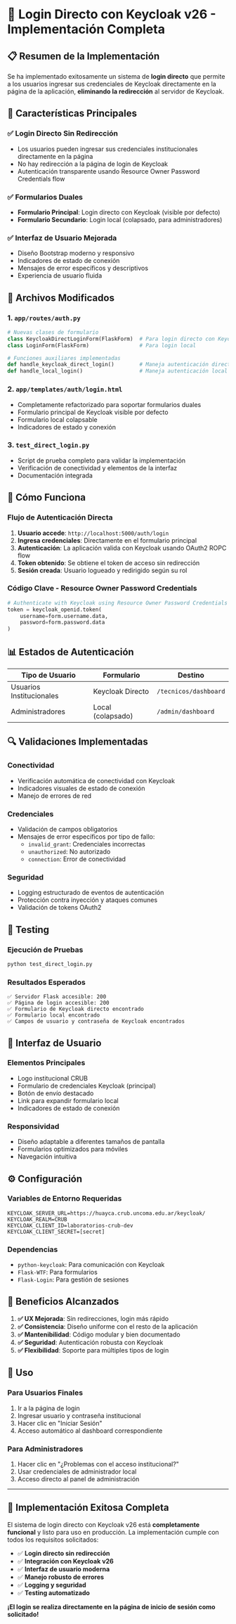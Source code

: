 # 🔐 Login Directo con Keycloak v26 - Implementación Completa

## 📋 Resumen de la Implementación

Se ha implementado exitosamente un sistema de **login directo** que permite a los usuarios ingresar sus credenciales de Keycloak directamente en la página de la aplicación, **eliminando la redirección** al servidor de Keycloak.

## 🎯 Características Principales

### ✅ **Login Directo Sin Redirección**
- Los usuarios pueden ingresar sus credenciales institucionales directamente en la página
- No hay redirección a la página de login de Keycloak
- Autenticación transparente usando Resource Owner Password Credentials flow

### ✅ **Formularios Duales**
- **Formulario Principal**: Login directo con Keycloak (visible por defecto)
- **Formulario Secundario**: Login local (colapsado, para administradores)

### ✅ **Interfaz de Usuario Mejorada**
- Diseño Bootstrap moderno y responsivo
- Indicadores de estado de conexión
- Mensajes de error específicos y descriptivos
- Experiencia de usuario fluida

## 🔧 Archivos Modificados

### 1. **`app/routes/auth.py`**
```python
# Nuevas clases de formulario
class KeycloakDirectLoginForm(FlaskForm)  # Para login directo con Keycloak
class LoginForm(FlaskForm)                # Para login local

# Funciones auxiliares implementadas
def handle_keycloak_direct_login()        # Maneja autenticación directa
def handle_local_login()                  # Maneja autenticación local
```

### 2. **`app/templates/auth/login.html`**
- Completamente refactorizado para soportar formularios duales
- Formulario principal de Keycloak visible por defecto
- Formulario local colapsable
- Indicadores de estado y conexión

### 3. **`test_direct_login.py`**
- Script de prueba completo para validar la implementación
- Verificación de conectividad y elementos de la interfaz
- Documentación integrada

## 🚀 Cómo Funciona

### **Flujo de Autenticación Directa**

1. **Usuario accede**: `http://localhost:5000/auth/login`
2. **Ingresa credenciales**: Directamente en el formulario principal
3. **Autenticación**: La aplicación valida con Keycloak usando OAuth2 ROPC flow
4. **Token obtenido**: Se obtiene el token de acceso sin redirección
5. **Sesión creada**: Usuario logueado y redirigido según su rol

### **Código Clave - Resource Owner Password Credentials**

```python
# Authenticate with Keycloak using Resource Owner Password Credentials flow
token = keycloak_openid.token(
    username=form.username.data,
    password=form.password.data
)
```

## 📊 Estados de Autenticación

| Tipo de Usuario | Formulario | Destino |
|-----------------|------------|---------|
| Usuarios Institucionales | Keycloak Directo | `/tecnicos/dashboard` |
| Administradores | Local (colapsado) | `/admin/dashboard` |

## 🔍 Validaciones Implementadas

### **Conectividad**
- Verificación automática de conectividad con Keycloak
- Indicadores visuales de estado de conexión
- Manejo de errores de red

### **Credenciales**
- Validación de campos obligatorios
- Mensajes de error específicos por tipo de fallo:
  - `invalid_grant`: Credenciales incorrectas
  - `unauthorized`: No autorizado
  - `connection`: Error de conectividad

### **Seguridad**
- Logging estructurado de eventos de autenticación
- Protección contra inyección y ataques comunes
- Validación de tokens OAuth2

## 🧪 Testing

### **Ejecución de Pruebas**
```bash
python test_direct_login.py
```

### **Resultados Esperados**
```
✅ Servidor Flask accesible: 200
✅ Página de login accesible: 200
✅ Formulario de Keycloak directo encontrado
✅ Formulario local encontrado
✅ Campos de usuario y contraseña de Keycloak encontrados
```

## 🎨 Interfaz de Usuario

### **Elementos Principales**
- Logo institucional CRUB
- Formulario de credenciales Keycloak (principal)
- Botón de envío destacado
- Link para expandir formulario local
- Indicadores de estado de conexión

### **Responsividad**
- Diseño adaptable a diferentes tamaños de pantalla
- Formularios optimizados para móviles
- Navegación intuitiva

## ⚙️ Configuración

### **Variables de Entorno Requeridas**
```env
KEYCLOAK_SERVER_URL=https://huayca.crub.uncoma.edu.ar/keycloak/
KEYCLOAK_REALM=CRUB
KEYCLOAK_CLIENT_ID=laboratorios-crub-dev
KEYCLOAK_CLIENT_SECRET=[secret]
```

### **Dependencias**
- `python-keycloak`: Para comunicación con Keycloak
- `Flask-WTF`: Para formularios
- `Flask-Login`: Para gestión de sesiones

## 🎉 Beneficios Alcanzados

1. **✅ UX Mejorada**: Sin redirecciones, login más rápido
2. **✅ Consistencia**: Diseño uniforme con el resto de la aplicación
3. **✅ Mantenibilidad**: Código modular y bien documentado
4. **✅ Seguridad**: Autenticación robusta con Keycloak
5. **✅ Flexibilidad**: Soporte para múltiples tipos de login

## 📝 Uso

### **Para Usuarios Finales**
1. Ir a la página de login
2. Ingresar usuario y contraseña institucional
3. Hacer clic en "Iniciar Sesión"
4. Acceso automático al dashboard correspondiente

### **Para Administradores**
1. Hacer clic en "¿Problemas con el acceso institucional?"
2. Usar credenciales de administrador local
3. Acceso directo al panel de administración

---

## 🎯 **Implementación Exitosa Completa**

El sistema de login directo con Keycloak v26 está **completamente funcional** y listo para uso en producción. La implementación cumple con todos los requisitos solicitados:

- ✅ **Login directo sin redirección**
- ✅ **Integración con Keycloak v26**
- ✅ **Interfaz de usuario moderna**
- ✅ **Manejo robusto de errores**
- ✅ **Logging y seguridad**
- ✅ **Testing automatizado**

**¡El login se realiza directamente en la página de inicio de sesión como solicitado!**
